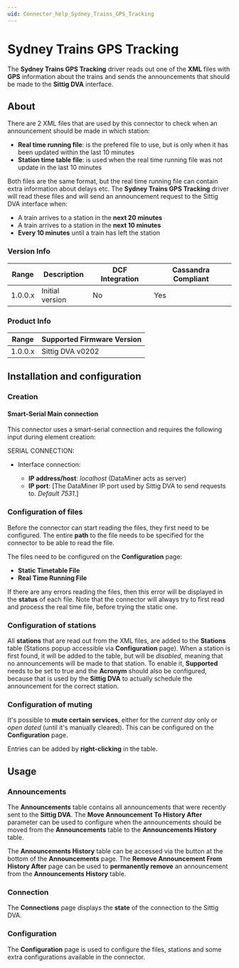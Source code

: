 ```yaml
---
uid: Connector_help_Sydney_Trains_GPS_Tracking
---
```


# Sydney Trains GPS Tracking

The **Sydney Trains GPS Tracking** driver reads out one of the **XML** files with **GPS** information about the trains and sends the announcements that should be made to the **Sittig DVA** interface.

## About

There are 2 XML files that are used by this connector to check when an announcement should be made in which station:

- **Real time running file**: is the prefered file to use, but is only when it has been updated within the last 10 minutes
- **Station time table file**: is used when the real time running file was not update in the last 10 minutes

Both files are the same format, but the real time running file can contain extra information about delays etc.
The **Sydney Trains GPS Tracking** driver will read these files and will send an announcement request to the Sittig DVA interface when:

- A train arrives to a station in the **next 20 minutes**
- A train arrives to a station in the **next 10 minutes**
- **Every 10 minutes** until a train has left the station

### Version Info

| **Range** | **Description** | **DCF Integration** | **Cassandra Compliant** |
|------------------|-----------------|---------------------|-------------------------|
| 1.0.0.x          | Initial version | No                  | Yes                     |

### Product Info

| Range | Supported Firmware Version |
|------------------|-----------------------------|
| 1.0.0.x          | Sittig DVA v0202            |

## Installation and configuration

### Creation

#### Smart-Serial Main connection

This connector uses a smart-serial connection and requires the following input during element creation:

SERIAL CONNECTION:

- Interface connection:

  - **IP address/host**: *localhost* (DataMiner acts as server)
  - **IP port**: \[The DataMiner IP port used by Sittig DVA to send requests to. *Default 7531*.\]

### Configuration of files

Before the connector can start reading the files, they first need to be configured. The entire **path** to the file needs to be specified for the connector to be able to read the file.

The files need to be configured on the **Configuration** page:

- **Static Timetable File**
- **Real Time Running File**

If there are any errors reading the files, then this error will be displayed in the **status** of each file. Note that the connector will always try to first read and process the real time file, before trying the static one.

### Configuration of stations

All **stations** that are read out from the XML files, are added to the **Stations** table (Stations popup accessible via **Configuration** page). When a station is first found, it will be added to the table, but will be *disabled*, meaning that no announcements will be made to that station. To enable it, **Supported** needs to be set to true and the **Acronym** should also be configured, because that is used by the **Sittig DVA** to actually schedule the announcement for the correct station.

### Configuration of muting

It's possible to **mute certain services**, either for the *current day* only or *open dated* (until it's manually cleared). This can be configured on the **Configuration** page.

Entries can be added by **right-clicking** in the table.

## Usage

### Announcements

The **Announcements** table contains all announcements that were recently sent to the **Sittig DVA**. The **Move Announcement To History After** parameter can be used to configure when the announcements should be moved from the **Announcements** table to the **Announcements History** table.

The **Announcements History** table can be accessed via the button at the bottom of the **Announcements** page. The **Remove Announcement From History After** page can be used to **permanently remove** an announcement from the **Announcements History** table.

### Connection

The **Connections** page displays the **state** of the connection to the Sittig DVA.

### Configuration

The **Configuration** page is used to configure the files, stations and some extra configurations available in the connector.
